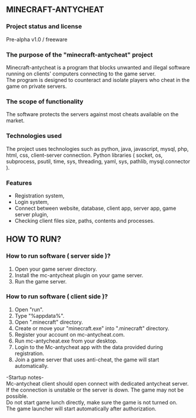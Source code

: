 ## MINECRAFT-ANTYCHEAT

### Project status and license
Pre-alpha v1.0 / freeware

### The purpose of the "minecraft-antycheat" project
Minecraft-antycheat is a program that blocks unwanted and illegal software running on clients' computers connecting to the game server.  
The program is designed to counteract and isolate players who cheat in the game on private servers.

### The scope of functionality
The software protects the servers against most cheats available on the market.

### Technologies used
The project uses technologies such as python, java, javascript, mysql, php, html, css, client-server connection.
Python libraries ( socket, os, subprocess, psutil, time, sys, threading, yaml, sys, pathlib, mysql.connector ).

### Features
- Registration system,
- Login system,
- Connect between website, database, client app, server app, game server plugin,
- Checking client files size, paths, contents and processes.



## HOW TO RUN?

### How to run software ( server side )?
1. Open your game server directory.  
2. Install the mc-antycheat plugin on your game server.  
3. Run the game server.  

### How to run software ( client side )?
1. Open "run".  
2. Type "%appdata%".  
3. Open ".minecraft" directory.  
4. Create or move your "minecraft.exe" into ".minecraft" directory.  
5. Register your account on mc-antycheat.com.  
6. Run mc-antycheat.exe from your desktop.   
7. Login to the Mc-antycheat app with the data provided during registration.  
8. Join a game server that uses anti-cheat, the game will start automatically.  

-Startup notes-  
Mc-antycheat client should open connect with dedicated antycheat server.   
If the connection is unstable or the server is down. The game may not be possible.  
Do not start game lunch directly, make sure the game is not turned on.  
The game launcher will start automatically after authorization.  









